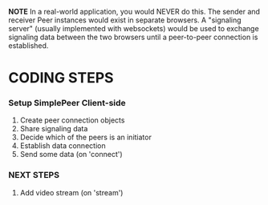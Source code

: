**NOTE** In a real-world application, you would NEVER do this. The sender and receiver Peer instances would exist in separate browsers. A "signaling server" (usually implemented with websockets) would be used to exchange signaling data between the two browsers until a peer-to-peer connection is established.

# CODING STEPS
### Setup SimplePeer Client-side
1. Create peer connection objects
2. Share signaling data
3. Decide which of the peers is an initiator
4. Establish data connection
5. Send some data (on 'connect')

### NEXT STEPS
1. Add video stream (on 'stream')